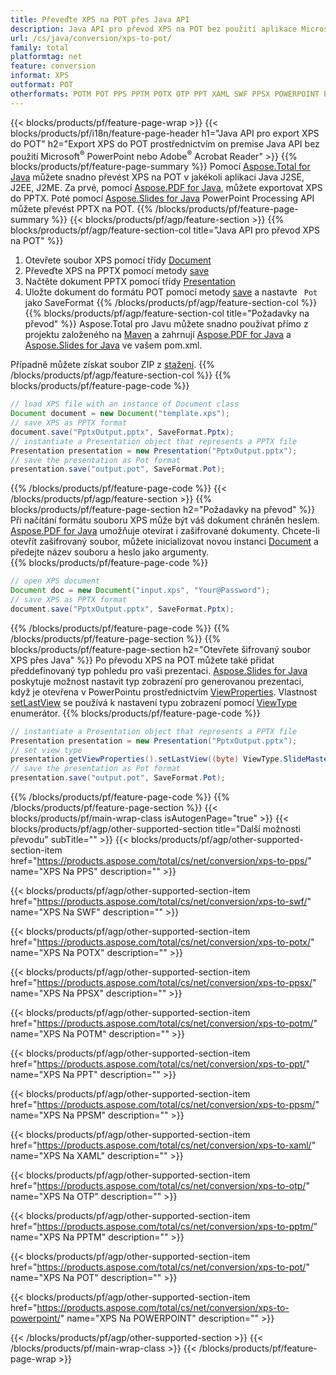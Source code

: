 ```yaml
---
title: Převeďte XPS na POT přes Java API
description: Java API pro převod XPS na POT bez použití aplikace Microsoft Word
url: /cs/java/conversion/xps-to-pot/
family: total
platformtag: net
feature: conversion
informat: XPS
outformat: POT
otherformats: POTM POT PPS PPTM POTX OTP PPT XAML SWF PPSX POWERPOINT PPSM
---
```

{{< blocks/products/pf/feature-page-wrap >}}
{{< blocks/products/pf/i18n/feature-page-header h1="Java API pro export XPS do POT" h2="Export XPS do POT prostřednictvím on premise Java API bez použití Microsoft<sup>&reg;</sup> PowerPoint nebo Adobe<sup>&reg;</sup> Acrobat Reader" >}}
{{% blocks/products/pf/feature-page-summary %}}
Pomocí [Aspose.Total for Java](https://products.aspose.com/total/java/) můžete snadno převést XPS na POT v jakékoli aplikaci Java J2SE, J2EE, J2ME. Za prvé, pomocí [Aspose.PDF for Java](https://products.aspose.com/pdf/java/), můžete exportovat XPS do PPTX. Poté pomocí [Aspose.Slides for Java](https://products.aspose.com/slides/java/) PowerPoint Processing API můžete převést PPTX na POT.
{{% /blocks/products/pf/feature-page-summary  %}}
{{< blocks/products/pf/agp/feature-section >}}
{{% blocks/products/pf/agp/feature-section-col title="Java API pro převod XPS na POT" %}}
1. Otevřete soubor XPS pomocí třídy [Document](https://apireference.aspose.com/pdf/java/com.aspose.pdf/Document)
2. Převeďte XPS na PPTX pomocí metody [save](https://apireference.aspose.com/pdf/java/com.aspose.pdf/Document#save-java.lang.String-int-)
3. Načtěte dokument PPTX pomocí třídy [Presentation](https://apireference.aspose.com/slides/java/com.aspose.slides/Presentation)
4. Uložte dokument do formátu POT pomocí metody [save](https://apireference.aspose.com/slides/java/com.aspose.slides/Presentation#save-java.lang.String-int-) a nastavte ` Pot` jako SaveFormat
{{% /blocks/products/pf/agp/feature-section-col %}}
{{% blocks/products/pf/agp/feature-section-col title="Požadavky na převod" %}}
Aspose.Total pro Javu můžete snadno používat přímo z projektu založeného na [Maven](https://repository.aspose.com/webapp/#/artifacts/browse/tree/General/repo/com/aspose/aspose-total) a zahrnují [Aspose.PDF for Java](https://docs.aspose.com/pdf/java/installation/) a [Aspose.Slides for Java](https://docs.aspose.com/slides/java/installation/) ve vašem pom.xml.

Případně můžete získat soubor ZIP z [stažení](https://downloads.aspose.com/total/java).
{{% /blocks/products/pf/agp/feature-section-col %}}
{{% blocks/products/pf/feature-page-code %}}

```java
// load XPS file with an instance of Document class
Document document = new Document("template.xps");
// save XPS as PPTX format 
document.save("PptxOutput.pptx", SaveFormat.Pptx); 
// instantiate a Presentation object that represents a PPTX file
Presentation presentation = new Presentation("PptxOutput.pptx");
// save the presentation as Pot format
presentation.save("output.pot", SaveFormat.Pot);   
```

{{% /blocks/products/pf/feature-page-code %}}
{{< /blocks/products/pf/agp/feature-section >}}
{{% blocks/products/pf/feature-page-section  h2="Požadavky na převod" %}}
Při načítání formátu souboru XPS může být váš dokument chráněn heslem. [Aspose.PDF for Java](https://products.aspose.com/pdf/java/) umožňuje otevírat i zašifrované dokumenty. Chcete-li otevřít zašifrovaný soubor, můžete inicializovat novou instanci [Document](https://apireference.aspose.com/pdf/java/com.aspose.pdf/Document#Document-java.lang.String-java.lang.String-) a předejte název souboru a heslo jako argumenty.  
{{% blocks/products/pf/feature-page-code %}}

```java
// open XPS document
Document doc = new Document("input.xps", "Your@Password");
// save XPS as PPTX format 
document.save("PptxOutput.pptx", SaveFormat.Pptx); 

```

{{% /blocks/products/pf/feature-page-code  %}}
{{% /blocks/products/pf/feature-page-section %}}
{{% blocks/products/pf/feature-page-section  h2="Otevřete šifrovaný soubor XPS přes Java" %}}
Po převodu XPS na POT můžete také přidat předdefinovaný typ pohledu pro vaši prezentaci. [Aspose.Slides for Java](https://products.aspose.com/slides/java/) poskytuje možnost nastavit typ zobrazení pro generovanou prezentaci, když je otevřena v PowerPointu prostřednictvím [ViewProperties](https://apireference.aspose.com/slides/java/com.aspose.slides/ViewProperties). Vlastnost [setLastView](https://apireference.aspose.com/slides/java/com.aspose.slides/ViewProperties#setLastView-int-) se používá k nastavení typu zobrazení pomocí [ViewType](https://apireference.aspose.com/slides/java/com.aspose.slides/ViewType) enumerátor. 
{{% blocks/products/pf/feature-page-code %}}

```java
// instantiate a Presentation object that represents a PPTX file
Presentation presentation = new Presentation("PptxOutput.pptx");
// set view type
presentation.getViewProperties().setLastView((byte) ViewType.SlideMasterView);
// save the presentation as Pot format
presentation.save("output.pot", SaveFormat.Pot);    
```

{{% /blocks/products/pf/feature-page-code  %}}
{{% /blocks/products/pf/feature-page-section %}}
{{< blocks/products/pf/main-wrap-class isAutogenPage="true" >}}
{{< blocks/products/pf/agp/other-supported-section title="Další možnosti převodu" subTitle="" >}}
{{< blocks/products/pf/agp/other-supported-section-item href="https://products.aspose.com/total/cs/net/conversion/xps-to-pps/" name="XPS Na PPS" description="" >}}

{{< blocks/products/pf/agp/other-supported-section-item href="https://products.aspose.com/total/cs/net/conversion/xps-to-swf/" name="XPS Na SWF" description="" >}}

{{< blocks/products/pf/agp/other-supported-section-item href="https://products.aspose.com/total/cs/net/conversion/xps-to-potx/" name="XPS Na POTX" description="" >}}

{{< blocks/products/pf/agp/other-supported-section-item href="https://products.aspose.com/total/cs/net/conversion/xps-to-ppsx/" name="XPS Na PPSX" description="" >}}

{{< blocks/products/pf/agp/other-supported-section-item href="https://products.aspose.com/total/cs/net/conversion/xps-to-potm/" name="XPS Na POTM" description="" >}}

{{< blocks/products/pf/agp/other-supported-section-item href="https://products.aspose.com/total/cs/net/conversion/xps-to-ppt/" name="XPS Na PPT" description="" >}}

{{< blocks/products/pf/agp/other-supported-section-item href="https://products.aspose.com/total/cs/net/conversion/xps-to-ppsm/" name="XPS Na PPSM" description="" >}}

{{< blocks/products/pf/agp/other-supported-section-item href="https://products.aspose.com/total/cs/net/conversion/xps-to-xaml/" name="XPS Na XAML" description="" >}}

{{< blocks/products/pf/agp/other-supported-section-item href="https://products.aspose.com/total/cs/net/conversion/xps-to-otp/" name="XPS Na OTP" description="" >}}

{{< blocks/products/pf/agp/other-supported-section-item href="https://products.aspose.com/total/cs/net/conversion/xps-to-pptm/" name="XPS Na PPTM" description="" >}}

{{< blocks/products/pf/agp/other-supported-section-item href="https://products.aspose.com/total/cs/net/conversion/xps-to-pot/" name="XPS Na POT" description="" >}}

{{< blocks/products/pf/agp/other-supported-section-item href="https://products.aspose.com/total/cs/net/conversion/xps-to-powerpoint/" name="XPS Na POWERPOINT" description="" >}}


{{< /blocks/products/pf/agp/other-supported-section >}}
{{< /blocks/products/pf/main-wrap-class >}}
{{< /blocks/products/pf/feature-page-wrap >}}